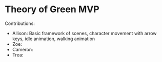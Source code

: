 # Theory of Green MVP
Contributions:
- Allison: Basic framework of scenes, character movement with arrow keys, idle animation, walking animation
- Zoe: 
- Cameron: 
- Trea: 